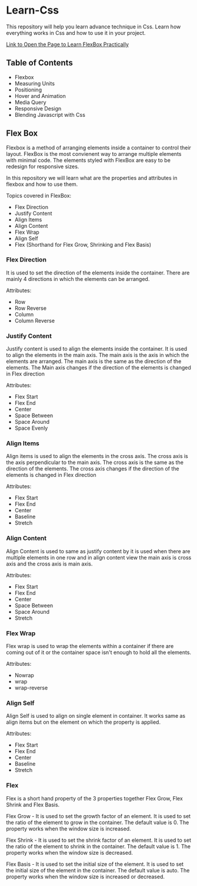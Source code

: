 # Learn-Css

This repository will help you learn advance technique in Css. Learn how everything works in Css and how to use it in your project.

[Link to Open the Page to Learn FlexBox Practically]("https://github.com/Shaik-mohd-huzaifa/Learn-Css/blob/744d30cd9fb6f5fb5d03ff0a3f93a81f17ab888f/Flex%20Box/index.html")

## Table of Contents

- Flexbox
- Measuring Units
- Positioning
- Hover and Animation
- Media Query
- Responsive Design
- Blending Javascript with Css

## Flex Box

Flexbox is a method of arranging elements inside a container to control their layout. FlexBox is the most convienent way to arrange multiple elements with minimal code. The elements styled with FlexBox are easy to be redesign for responsive sizes.

In this repository we will learn what are the properties and attributes in flexbox and how to use them.

Topics covered in FlexBox:

- Flex Direction
- Justify Content
- Align Items
- Align Content
- Flex Wrap
- Align Self
- Flex (Shorthand for Flex Grow, Shrinking and Flex Basis)

### Flex Direction

It is used to set the direction of the elements inside the container. There are mainly 4 directions in which the elements can be arranged.

Attributes:

- Row
- Row Reverse
- Column
- Column Reverse

### Justify Content

Justify content is used to align the elements inside the container. It is used to align the elements in the main axis. The main axis is the axis in which the elements are arranged. The main axis is the same as the direction of the elements. The Main axis changes if the direction of the elements is changed in Flex direction

Attributes:

- Flex Start
- Flex End
- Center
- Space Between
- Space Around
- Space Evenly

### Align Items

Align items is used to align the elements in the cross axis. The cross axis is the axis perpendicular to the main axis. The cross axis is the same as the direction of the elements. The cross axis changes if the direction of the elements is changed in Flex direction

Attributes:

- Flex Start
- Flex End
- Center
- Baseline
- Stretch

### Align Content

Align Content is used to same as justify content by it is used when there are multiple elements in one row and in align content view the main axis is cross axis and the cross axis is main axis.

Attributes:

- Flex Start
- Flex End
- Center
- Space Between
- Space Around
- Stretch

### Flex Wrap

Flex wrap is used to wrap the elements within a container if there are coming out of it or the container space isn't enough to hold all the elements.

Attributes:

- Nowrap
- wrap
- wrap-reverse

### Align Self

Align Self is used to align on single element in container. It works same as align items but on the element on which the property is applied.

Attributes:

- Flex Start
- Flex End
- Center
- Baseline
- Stretch

### Flex

Flex is a short hand property of the 3 properties together Flex Grow, Flex Shrink and Flex Basis.

Flex Grow - It is used to set the growth factor of an element. It is used to set the ratio of the element to grow in the container. The default value is 0. The property works when the window size is increased.

Flex Shrink - It is used to set the shrink factor of an element. It is used to set the ratio of the element to shrink in the container. The default value is 1. The property works when the window size is decreased.

Flex Basis - It is used to set the initial size of the element. It is used to set the initial size of the element in the container. The default value is auto. The property works when the window size is increased or decreased.
